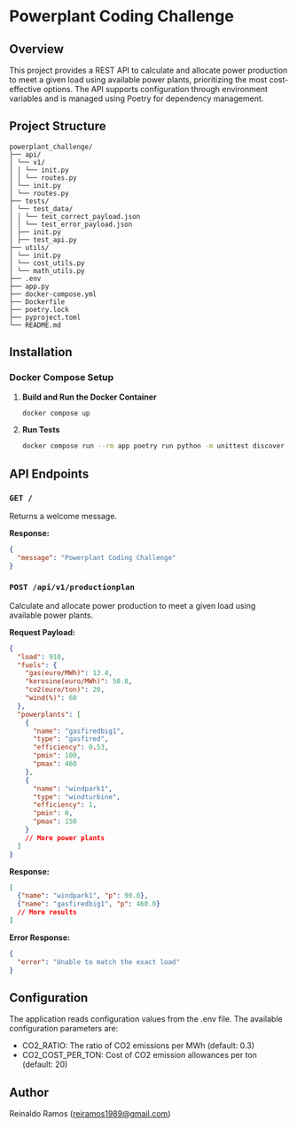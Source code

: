 # Powerplant Coding Challenge

## Overview

This project provides a REST API to calculate and allocate power production to meet a given load using available power plants, prioritizing the most cost-effective options. The API supports configuration through environment variables and is managed using Poetry for dependency management.

## Project Structure

```
powerplant_challenge/ 
├── api/ 
│ └── v1/ 
│ │ └── init.py
│ │ └── routes.py
│ └── init.py 
│ └── routes.py 
├── tests/ 
│ └── test_data/
│ │ └── test_correct_payload.json
│ │ └── test_error_payload.json
│ ├── init.py 
│ ├── test_api.py 
├── utils/ 
│ └── init.py
│ └── cost_utils.py
│ └── math_utils.py
├── .env 
├── app.py
├── docker-compose.yml
├── Dockerfile
├── poetry.lock 
├── pyproject.toml 
└── README.md
```

## Installation

### Docker Compose Setup

1. **Build and Run the Docker Container**
    ```bash
    docker compose up
    ```
2. **Run Tests**

   ```bash
   docker compose run --rm app poetry run python -m unittest discover -s tests
   ```

## API Endpoints

### `GET /`

Returns a welcome message.

**Response:**

```json
{
  "message": "Powerplant Coding Challenge"
}
```

### `POST /api/v1/productionplan`

Calculate and allocate power production to meet a given load using available power plants.

**Request Payload:**

```json
{
  "load": 910,
  "fuels": {
    "gas(euro/MWh)": 13.4,
    "kerosine(euro/MWh)": 50.8,
    "co2(euro/ton)": 20,
    "wind(%)": 60
  },
  "powerplants": [
    {
      "name": "gasfiredbig1",
      "type": "gasfired",
      "efficiency": 0.53,
      "pmin": 100,
      "pmax": 460
    },
    {
      "name": "windpark1",
      "type": "windturbine",
      "efficiency": 1,
      "pmin": 0,
      "pmax": 150
    }
    // More power plants
  ]
}
```

**Response:**

```json
[
  {"name": "windpark1", "p": 90.0},
  {"name": "gasfiredbig1", "p": 460.0}
  // More results
]
```

**Error Response:**

```json
{
  "error": "Unable to match the exact load"
}
```

## Configuration

The application reads configuration values from the .env file. The available configuration parameters are:

* CO2_RATIO: The ratio of CO2 emissions per MWh (default: 0.3)
* CO2_COST_PER_TON: Cost of CO2 emission allowances per ton (default: 20)

## Author

Reinaldo Ramos (reiramos1989@gmail.com)
